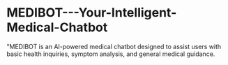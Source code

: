 # MEDIBOT---Your-Intelligent-Medical-Chatbot
"MEDIBOT is an AI-powered medical chatbot designed to assist users with basic health inquiries, symptom analysis, and general medical guidance.
